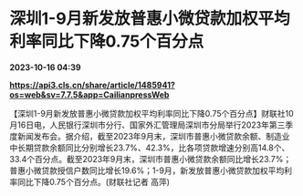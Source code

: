 # 深圳1-9月新发放普惠小微贷款加权平均利率同比下降0.75个百分点

**2023-10-16 04:39**

**https://api3.cls.cn/share/article/1485941?os=web&sv=7.7.5&app=CailianpressWeb**

【深圳1-9月新发放普惠小微贷款加权平均利率同比下降0.75个百分点】财联社10月16日电，人民银行深圳市分行、国家外汇管理局深圳市分局举行2023年第三季度新闻发布会。据介绍，截至2023年9月末，深圳市普惠小微贷款余额、制造业中长期贷款余额同比分别增长23.7%、42.3%，比各项贷款增速分别高14.8个、33.4个百分点。截至2023年9月末，深圳市普惠小微贷款余额同比增长23.7%；普惠小微贷款授信户数同比增长19.6%；1-9月，新发放普惠小微贷款加权平均利率同比下降0.75个百分点。(财联社记者 高萍)